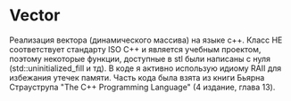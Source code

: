 # Vector
Реализация вектора (динамического массива) на языке c++. Класс НЕ соответствует стандарту ISO C++ и является учебным проектом, поэтому некоторые функции, доступные в stl были написаны с нуля (std::uninitialized_fill и тд). В коде я активно использую идиому RAII для избежания утечек памяти. Часть кода была взята из книги Бьярна Страуструпа "The C++ Programming Language" (4 издание, глава 13).
